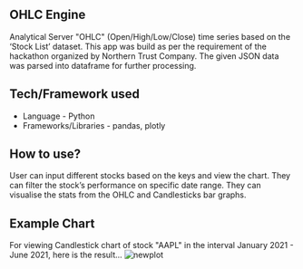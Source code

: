 ## OHLC Engine  
Analytical Server "OHLC" (Open/High/Low/Close) time series based on the ‘Stock List’ dataset.  This app was build as per the requirement of the hackathon organized by Northern Trust Company. The given JSON data was parsed into dataframe for further processing.
## Tech/Framework used  
* Language - Python
* Frameworks/Libraries - pandas, plotly
## How to use?  
User can input different stocks based on the keys and view the chart. They can filter the stock’s performance on specific date range. They can visualise the stats from the OHLC and Candlesticks bar graphs.

## Example Chart
For viewing Candlestick chart of stock "AAPL" in the interval January 2021 - June 2021, here is the result...
![newplot](https://user-images.githubusercontent.com/69042868/184075433-4f6e1f16-07ce-44c9-b67a-0ee8708141f4.png)
